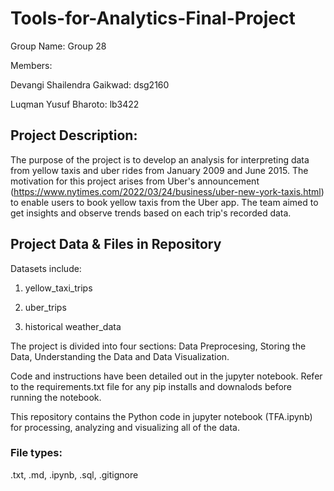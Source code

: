 # Tools-for-Analytics-Final-Project

Group Name: Group 28 

Members: 

Devangi Shailendra Gaikwad: dsg2160

Luqman Yusuf Bharoto: lb3422

## Project Description: 

The purpose of the project is to develop an analysis for interpreting data from yellow taxis and uber rides from January 2009 and June 2015. The motivation for this project
arises from Uber's announcement (https://www.nytimes.com/2022/03/24/business/uber-new-york-taxis.html) to enable users to book yellow taxis from the Uber app.
The team aimed to get insights and observe trends based on each trip's recorded data.

## Project Data & Files in Repository

Datasets include: 

1. yellow_taxi_trips 

2. uber_trips 

3. historical weather_data 

The project is divided into four sections: Data Preprocesing, Storing the Data, Understanding the Data and Data Visualization. 

Code and instructions have been detailed out in the jupyter notebook. Refer to the requirements.txt file for any pip installs and downalods before running the notebook. 

This repository contains the Python code in jupyter notebook (TFA.ipynb) for processing, analyzing and visualizing all of the data. 

 ### File types: 
.txt, .md, .ipynb, .sql, .gitignore

